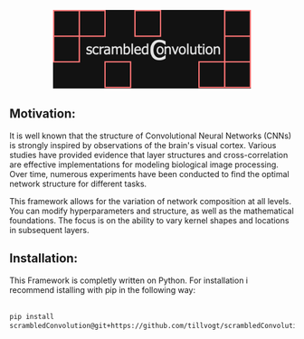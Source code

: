 <p align="center">
  <img width="350" src="./logo.png">
</p>
<h2>
  Motivation:
</h2>
<p>
  It is well known that the structure of Convolutional Neural Networks (CNNs) is strongly inspired by observations of the brain's visual cortex. Various studies have provided evidence that layer structures and cross-correlation are effective implementations for modeling biological image processing. Over time, numerous experiments have been conducted to find the optimal network structure for different tasks. 
</p>
<p>
  This framework allows for the variation of network composition at all levels. You can modify hyperparameters and structure, as well as the mathematical foundations. The focus is on the ability to vary kernel shapes and locations in subsequent layers.
</p>

<h2>
Installation:
</h2>
<p>
  This Framework is completly written on Python. For installation i recommend istalling with pip in the following way:
</p>

<pre><code>
pip install scrambledConvolution@git+https://github.com/tillvogt/scrambledConvolution.git
</code></pre>

